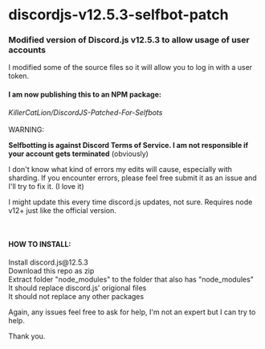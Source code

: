 # discordjs-v12.5.3-selfbot-patch

<h3>Modified version of Discord.js v12.5.3 to allow usage of user accounts</h3>
I modified some of the source files so it will allow you to log in with a user token. 
<br>
<h4>I am now publishing this to an NPM package: </h4><i>KillerCatLion/DiscordJS-Patched-For-Selfbots</i>
<br>
<br>
WARNING:

<b>Selfbotting is against Discord Terms of Service. I am not responsible if your account gets terminated</b>
(obviously)

I don't know what kind of errors my edits will cause, especially with sharding. 
If you encounter errors, please feel free submit it as an issue and I'll try to fix it.
(I love it) 

I might update this every time discord.js updates, not sure.
Requires node v12+ just like the official version.

<br>
<h4>HOW TO INSTALL:</h4>
Install discord.js@12.5.3<br>
Download this repo as zip<br>
Extract folder "node_modules" to the folder that also has "node_modules"<br>
It should replace discord.js' origional files<br>
It should not replace any other packages


Again, any issues feel free to ask for help, I'm not an expert but I can try to help.

Thank you.
